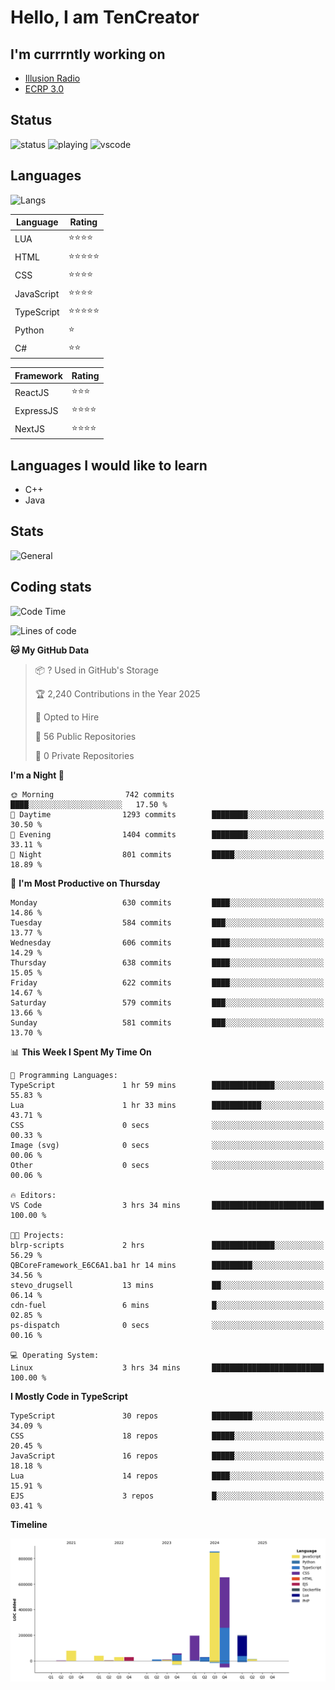 # Hello, I am TenCreator

## I'm currrntly working on
- [Illusion Radio](https://illusionradio.co.uk/)
- [ECRP 3.0](http://github.com/Emerald-Coast-Roleplay/)

## Status
![status](https://api.statusbadges.me/badge/status/518334475038359555?simple=true&style=for-the-badge)
![playing](https://api.statusbadges.me/badge/playing/518334475038359555?style=for-the-badge)
![vscode](https://api.statusbadges.me/badge/vscode/518334475038359555?style=for-the-badge)

## Languages
![Langs](https://github-readme-stats.vercel.app/api/top-langs/?username=tencreator&layout=compact&theme=radical)


|Language|Rating|
|--------|------|
|LUA|⭐️⭐️⭐️⭐️|
|HTML|⭐️⭐️⭐️⭐️⭐️|
|CSS|⭐️⭐️⭐️⭐️|
|JavaScript|⭐️⭐️⭐️⭐️|
|TypeScript|⭐️⭐️⭐️⭐️⭐️|
|Python|⭐️|
|C#|⭐️⭐️ |

|Framework|Rating|
|--------|------|
|ReactJS|⭐️⭐️⭐|
|ExpressJS|⭐️⭐️⭐️⭐️|
|NextJS|⭐️⭐️⭐⭐️|

## Languages I would like to learn
- C++
- Java

## Stats
![General](https://github-readme-stats.vercel.app/api?username=tencreator&show_icons=true&theme=radical)

## Coding stats

<!--START_SECTION:waka-->
![Code Time](http://img.shields.io/badge/Code%20Time-537%20hrs%2052%20mins-blue)

![Lines of code](https://img.shields.io/badge/From%20Hello%20World%20I%27ve%20Written-2.2%20million%20lines%20of%20code-blue)

**🐱 My GitHub Data** 

> 📦 ? Used in GitHub's Storage 
 > 
> 🏆 2,240 Contributions in the Year 2025
 > 
> 💼 Opted to Hire
 > 
> 📜 56 Public Repositories 
 > 
> 🔑 0 Private Repositories 
 > 
**I'm a Night 🦉** 

```text
🌞 Morning                742 commits         ████░░░░░░░░░░░░░░░░░░░░░   17.50 % 
🌆 Daytime                1293 commits        ████████░░░░░░░░░░░░░░░░░   30.50 % 
🌃 Evening                1404 commits        ████████░░░░░░░░░░░░░░░░░   33.11 % 
🌙 Night                  801 commits         █████░░░░░░░░░░░░░░░░░░░░   18.89 % 
```
📅 **I'm Most Productive on Thursday** 

```text
Monday                   630 commits         ████░░░░░░░░░░░░░░░░░░░░░   14.86 % 
Tuesday                  584 commits         ███░░░░░░░░░░░░░░░░░░░░░░   13.77 % 
Wednesday                606 commits         ████░░░░░░░░░░░░░░░░░░░░░   14.29 % 
Thursday                 638 commits         ████░░░░░░░░░░░░░░░░░░░░░   15.05 % 
Friday                   622 commits         ████░░░░░░░░░░░░░░░░░░░░░   14.67 % 
Saturday                 579 commits         ███░░░░░░░░░░░░░░░░░░░░░░   13.66 % 
Sunday                   581 commits         ███░░░░░░░░░░░░░░░░░░░░░░   13.70 % 
```


📊 **This Week I Spent My Time On** 

```text
💬 Programming Languages: 
TypeScript               1 hr 59 mins        ██████████████░░░░░░░░░░░   55.83 % 
Lua                      1 hr 33 mins        ███████████░░░░░░░░░░░░░░   43.71 % 
CSS                      0 secs              ░░░░░░░░░░░░░░░░░░░░░░░░░   00.33 % 
Image (svg)              0 secs              ░░░░░░░░░░░░░░░░░░░░░░░░░   00.06 % 
Other                    0 secs              ░░░░░░░░░░░░░░░░░░░░░░░░░   00.06 % 

🔥 Editors: 
VS Code                  3 hrs 34 mins       █████████████████████████   100.00 % 

🐱‍💻 Projects: 
blrp-scripts             2 hrs               ██████████████░░░░░░░░░░░   56.29 % 
QBCoreFramework_E6C6A1.ba1 hr 14 mins        █████████░░░░░░░░░░░░░░░░   34.56 % 
stevo_drugsell           13 mins             ██░░░░░░░░░░░░░░░░░░░░░░░   06.14 % 
cdn-fuel                 6 mins              █░░░░░░░░░░░░░░░░░░░░░░░░   02.85 % 
ps-dispatch              0 secs              ░░░░░░░░░░░░░░░░░░░░░░░░░   00.16 % 

💻 Operating System: 
Linux                    3 hrs 34 mins       █████████████████████████   100.00 % 
```

**I Mostly Code in TypeScript** 

```text
TypeScript               30 repos            █████████░░░░░░░░░░░░░░░░   34.09 % 
CSS                      18 repos            █████░░░░░░░░░░░░░░░░░░░░   20.45 % 
JavaScript               16 repos            █████░░░░░░░░░░░░░░░░░░░░   18.18 % 
Lua                      14 repos            ████░░░░░░░░░░░░░░░░░░░░░   15.91 % 
EJS                      3 repos             █░░░░░░░░░░░░░░░░░░░░░░░░   03.41 % 
```



**Timeline**

![Lines of Code chart](https://raw.githubusercontent.com/tencreator/tencreator/main/assets/bar_graph.png)


<!--END_SECTION:waka-->
